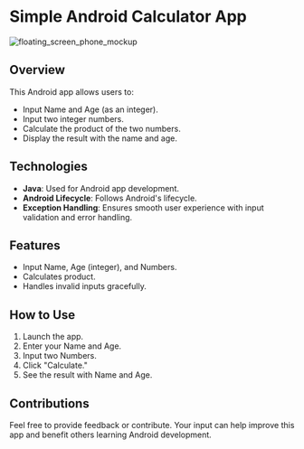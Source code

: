 # Simple Android Calculator App

![floating_screen_phone_mockup](https://github.com/th3kumar/product/assets/72141924/109d22f2-dc7a-4c8e-b895-2a9309521de4)

## Overview

This Android app allows users to:

- Input Name and Age (as an integer).
- Input two integer numbers.
- Calculate the product of the two numbers.
- Display the result with the name and age.

## Technologies

- **Java**: Used for Android app development.
- **Android Lifecycle**: Follows Android's lifecycle.
- **Exception Handling**: Ensures smooth user experience with input validation and error handling.

## Features

- Input Name, Age (integer), and Numbers.
- Calculates product.
- Handles invalid inputs gracefully.
  
## How to Use

1. Launch the app.
2. Enter your Name and Age.
3. Input two Numbers.
4. Click "Calculate."
5. See the result with Name and Age.

## Contributions

Feel free to provide feedback or contribute. Your input can help improve this app and benefit others learning Android development.
